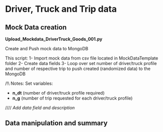 # Driver, Truck and Trip data

## Mock Data creation
**Upload_Mockdata_DriverTruck_Goods_001.py**

Create and Push mock data to MongoDB

This script:
1- Import mock data from csv file located in MockDataTemplate folder
2- Create data fields
3- Loop over set number of driver/truck profile and number of respective trip to push created (randomized data) to the MongoDB

/!\ Notes:
Set variables:
- **n_dt** (number of driver/truck profile required)
- **n_g** (number of trip requested for each driver/truck profile)

////
*Add data field and description*

## Data manipulation and summary




